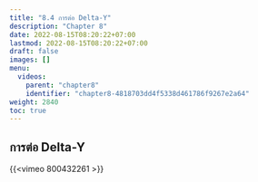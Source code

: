 ```yaml
---
title: "8.4 การต่อ Delta-Y"
description: "Chapter 8"
date: 2022-08-15T08:20:22+07:00
lastmod: 2022-08-15T08:20:22+07:00
draft: false
images: []
menu:
  videos:
    parent: "chapter8"
    identifier: "chapter8-4818703dd4f5338d461786f9267e2a64"
weight: 2840
toc: true
---
```


## การต่อ Delta-Y

{{<vimeo 800432261 >}}
